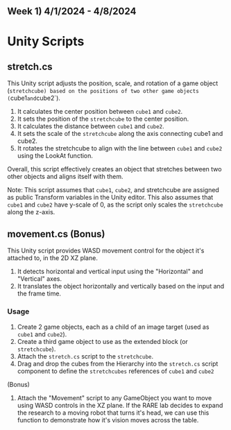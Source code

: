 Week 1) 4/1/2024 - 4/8/2024
---
# Unity Scripts

## stretch.cs

This Unity script adjusts the position, scale, and rotation of a game object (`stretchcube)
based on the positions of two other game objects (`cube1` and `cube2`).

1. It calculates the center position between `cube1` and `cube2`.
2. It sets the position of the `stretchcube` to the center position.
3. It calculates the distance between `cube1` and `cube2`.
4. It sets the scale of the `stretchcube` along the axis connecting cube1 and cube2.
5. It rotates the stretchcube to align with the line between `cube1` and `cube2` using the LookAt function.

Overall, this script effectively creates an object that stretches between two other objects and aligns itself with them.

Note: This script assumes that `cube1`, `cube2`, and stretchcube are assigned as public Transform variables in the Unity editor.
This also assumes that `cube1` and `cube2` have y-scale of 0, as the script only scales the `stretchcube` along the z-axis.

## movement.cs (Bonus)

This Unity script provides WASD movement control for the object it's attached to, in the 2D XZ plane.

1. It detects horizontal and vertical input using the "Horizontal" and "Vertical" axes.
2. It translates the object horizontally and vertically based on the input and the frame time.
   
### Usage

1. Create 2 game objects, each as a child of an image target (used as `cube1` and `cube2`).
2. Create a third game object to use as the extended block (or `stretchcube`).
3. Attach the `stretch.cs` script to the `stretchcube`.
4. Drag and drop the cubes from the Hierarchy into the `stretch.cs` script component to define the `stretchcubes` references of `cube1` and `cube2`

(Bonus)
1. Attach the "Movement" script to any GameObject you want to move using WASD controls in the XZ plane.
If the RARE lab decides to expand the research to a moving robot that turns it's head, we can use this function to demonstrate how it's vision moves across the table.
